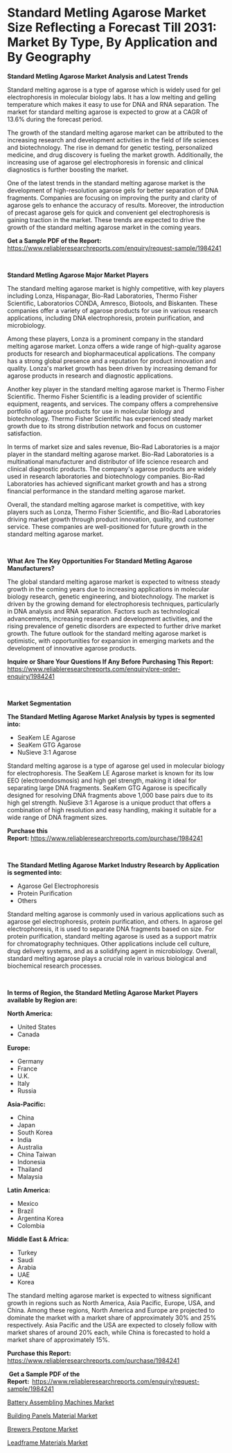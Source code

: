 <p><h1>Standard Metling Agarose Market Size Reflecting a Forecast Till 2031: Market By Type, By Application and By Geography</h1></p><p><strong>Standard Metling Agarose Market Analysis and Latest Trends</strong></p>
<p><p>Standard melting agarose is a type of agarose which is widely used for gel electrophoresis in molecular biology labs. It has a low melting and gelling temperature which makes it easy to use for DNA and RNA separation. The market for standard melting agarose is expected to grow at a CAGR of 13.6% during the forecast period. </p><p>The growth of the standard melting agarose market can be attributed to the increasing research and development activities in the field of life sciences and biotechnology. The rise in demand for genetic testing, personalized medicine, and drug discovery is fueling the market growth. Additionally, the increasing use of agarose gel electrophoresis in forensic and clinical diagnostics is further boosting the market.</p><p>One of the latest trends in the standard melting agarose market is the development of high-resolution agarose gels for better separation of DNA fragments. Companies are focusing on improving the purity and clarity of agarose gels to enhance the accuracy of results. Moreover, the introduction of precast agarose gels for quick and convenient gel electrophoresis is gaining traction in the market. These trends are expected to drive the growth of the standard melting agarose market in the coming years.</p></p>
<p><strong>Get a Sample PDF of the Report:&nbsp;</strong> <a href="https://www.reliableresearchreports.com/enquiry/request-sample/1984241">https://www.reliableresearchreports.com/enquiry/request-sample/1984241</a></p>
<p>&nbsp;</p>
<p><strong>Standard Metling Agarose Major Market Players</strong></p>
<p><p>The standard melting agarose market is highly competitive, with key players including Lonza, Hispanagar, Bio-Rad Laboratories, Thermo Fisher Scientific, Laboratorios CONDA, Amresco, Biotools, and Biskanten. These companies offer a variety of agarose products for use in various research applications, including DNA electrophoresis, protein purification, and microbiology.</p><p>Among these players, Lonza is a prominent company in the standard melting agarose market. Lonza offers a wide range of high-quality agarose products for research and biopharmaceutical applications. The company has a strong global presence and a reputation for product innovation and quality. Lonza's market growth has been driven by increasing demand for agarose products in research and diagnostic applications.</p><p>Another key player in the standard melting agarose market is Thermo Fisher Scientific. Thermo Fisher Scientific is a leading provider of scientific equipment, reagents, and services. The company offers a comprehensive portfolio of agarose products for use in molecular biology and biotechnology. Thermo Fisher Scientific has experienced steady market growth due to its strong distribution network and focus on customer satisfaction.</p><p>In terms of market size and sales revenue, Bio-Rad Laboratories is a major player in the standard melting agarose market. Bio-Rad Laboratories is a multinational manufacturer and distributor of life science research and clinical diagnostic products. The company's agarose products are widely used in research laboratories and biotechnology companies. Bio-Rad Laboratories has achieved significant market growth and has a strong financial performance in the standard melting agarose market.</p><p>Overall, the standard melting agarose market is competitive, with key players such as Lonza, Thermo Fisher Scientific, and Bio-Rad Laboratories driving market growth through product innovation, quality, and customer service. These companies are well-positioned for future growth in the standard melting agarose market.</p></p>
<p>&nbsp;</p>
<p><strong>What Are The Key Opportunities For Standard Metling Agarose Manufacturers?</strong></p>
<p><p>The global standard melting agarose market is expected to witness steady growth in the coming years due to increasing applications in molecular biology research, genetic engineering, and biotechnology. The market is driven by the growing demand for electrophoresis techniques, particularly in DNA analysis and RNA separation. Factors such as technological advancements, increasing research and development activities, and the rising prevalence of genetic disorders are expected to further drive market growth. The future outlook for the standard melting agarose market is optimistic, with opportunities for expansion in emerging markets and the development of innovative agarose products.</p></p>
<p><strong>Inquire or Share Your Questions If Any Before Purchasing This Report:</strong> <a href="https://www.reliableresearchreports.com/enquiry/pre-order-enquiry/1984241">https://www.reliableresearchreports.com/enquiry/pre-order-enquiry/1984241</a></p>
<p>&nbsp;</p>
<p><strong>Market Segmentation</strong></p>
<p><strong>The Standard Metling Agarose Market Analysis by types is segmented into:</strong></p>
<p><ul><li>SeaKem LE Agarose</li><li>SeaKem GTG Agarose</li><li>NuSieve 3:1 Agarose</li></ul></p>
<p><p>Standard melting agarose is a type of agarose gel used in molecular biology for electrophoresis. The SeaKem LE Agarose market is known for its low EEO (electroendosmosis) and high gel strength, making it ideal for separating large DNA fragments. SeaKem GTG Agarose is specifically designed for resolving DNA fragments above 1,000 base pairs due to its high gel strength. NuSieve 3:1 Agarose is a unique product that offers a combination of high resolution and easy handling, making it suitable for a wide range of DNA fragment sizes.</p></p>
<p><strong>Purchase this Report:&nbsp;</strong><a href="https://www.reliableresearchreports.com/purchase/1984241">https://www.reliableresearchreports.com/purchase/1984241</a></p>
<p>&nbsp;</p>
<p><strong>The Standard Metling Agarose Market Industry Research by Application is segmented into:</strong></p>
<p><ul><li>Agarose Gel Electrophoresis</li><li>Protein Purification</li><li>Others</li></ul></p>
<p><p>Standard melting agarose is commonly used in various applications such as agarose gel electrophoresis, protein purification, and others. In agarose gel electrophoresis, it is used to separate DNA fragments based on size. For protein purification, standard melting agarose is used as a support matrix for chromatography techniques. Other applications include cell culture, drug delivery systems, and as a solidifying agent in microbiology. Overall, standard melting agarose plays a crucial role in various biological and biochemical research processes.</p></p>
<p>&nbsp;</p>
<p><strong>In terms of Region, the Standard Metling Agarose Market Players available by Region are:</strong></p>
<p>
    <p> <strong> North America: </strong>
        <ul>
            <li>United States</li>
            <li>Canada</li>
        </ul>
        </p> 
    <p> <strong> Europe: </strong>
        <ul>
            <li>Germany</li>
            <li>France</li>
            <li>U.K.</li>
            <li>Italy</li>
            <li>Russia</li>
        </ul>
        </p> 
    <p> <strong> Asia-Pacific: </strong>
        <ul>
            <li>China</li>
            <li>Japan</li>
            <li>South Korea</li>
            <li>India</li>
            <li>Australia</li>
            <li>China Taiwan</li>
            <li>Indonesia</li>
            <li>Thailand</li>
            <li>Malaysia</li>
        </ul>
        </p> 
    <p> <strong> Latin America: </strong>
        <ul>
            <li>Mexico</li>
            <li>Brazil</li>
            <li>Argentina Korea</li>
            <li>Colombia</li>
        </ul>
        </p> 
    <p> <strong> Middle East & Africa: </strong>
        <ul>
            <li>Turkey</li>
            <li>Saudi</li>
            <li>Arabia</li>
            <li>UAE</li>
            <li>Korea</li>
        </ul>
    </p>
    </p>
<p><p>The standard melting agarose market is expected to witness significant growth in regions such as North America, Asia Pacific, Europe, USA, and China. Among these regions, North America and Europe are projected to dominate the market with a market share of approximately 30% and 25% respectively. Asia Pacific and the USA are expected to closely follow with market shares of around 20% each, while China is forecasted to hold a market share of approximately 15%.</p></p>
<p><strong>Purchase this Report: </strong><a href="https://www.reliableresearchreports.com/purchase/1984241">https://www.reliableresearchreports.com/purchase/1984241</a></p>
<p>&nbsp;<strong>Get a Sample PDF of the Report:&nbsp;&nbsp;</strong><a href="https://www.reliableresearchreports.com/enquiry/request-sample/1984241">https://www.reliableresearchreports.com/enquiry/request-sample/1984241</a></p>
<p><strong></strong></p>
<p><p><a href="https://issuu.com/reportprime-2/docs/battery-assembling-machines-market-size-2030.pptx">Battery Assembling Machines Market</a></p><p><a href="https://github.com/jaidynmorantestelletmjzya/Market-Research-Report-List-1/blob/main/building-panels-material-market.md">Building Panels Material Market</a></p><p><a href="https://github.com/juniordelafrance/Market-Research-Report-List-2/blob/main/brewers-peptone-market.md">Brewers Peptone Market</a></p><p><a href="https://issuu.com/reportprime-2/docs/leadframe-materials-market-size-2030.pptx">Leadframe Materials Market</a></p></p>